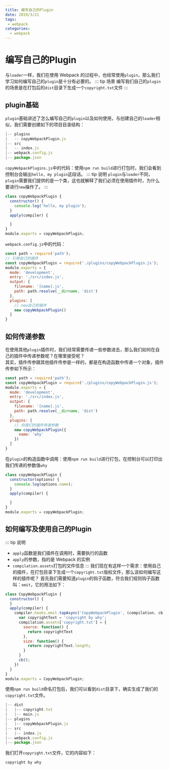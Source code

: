 ```yaml
--- 
title: 编写自己的Plugin
date: 2019/3/21
tags: 
 - webpack
categories:
  - webpack
---
```

# 编写自己的Plugin
与`loader`一样，我们在使用 Webpack 的过程中，也经常使用`plugin`，那么我们学习如何编写自己的`plugin`是十分有必要的。
::: tip 场景
编写我们自己的`plugin`的场景是在打包后的`dist`目录下生成一个`copyright.txt`文件
:::
## plugin基础
`plugin`基础讲述了怎么编写自己的`plugin`以及如何使用，与创建自己的`loader`相似，我们需要创建如下的项目目录结构：
```js
|-- plugins
|   -- copyWebpackPlugin.js
|-- src
|   -- index.js
|-- webpack.config.js
|-- package.json
```
`copyWebpackPlugins.js`中的代码：使用`npm run build`进行打包时，我们会看到控制台会输出`hello, my plugin`这段话。
::: tip 说明
`plugin`与`loader`不同，`plugin`需要我们提供的是一个类，这也就解释了我们必须在使用插件时，为什么要进行`new`操作了。
:::
```js
class copyWebpackPlugin {
  constructor() {
    console.log('hello, my plugin');
  }
  apply(compiler) {

  }
}
module.exports = copyWebpackPlugin;
```

`webpack.config.js`中的代码：
```js
const path = require('path');
// 引用自己的插件
const copyWebpackPlugin = require('./plugins/copyWebpackPlugin.js');
module.exports = {
  mode: 'development',
  entry: './src/index.js',
  output: {
    filename: '[name].js',
    path: path.resolve(__dirname, 'dist')
  },
  plugins: [
    // new自己的插件
    new copyWebpackPlugin()
  ]
}
```

## 如何传递参数
在使用其他`plugin`插件时，我们经常需要传递一些参数进去，那么我们如何在自己的插件中传递参数呢？在哪里接受呢？<br/>
其实，插件传参跟其他插件传参是一样的，都是在构造函数中传递一个对象，插件传参如下所示：
```js {13}
const path = require('path');
const copyWebpackPlugin = require('./plugins/copyWebpackPlugin.js');
module.exports = {
  mode: 'development',
  entry: './src/index.js',
  output: {
    filename: '[name].js',
    path: path.resolve(__dirname, 'dist')
  },
  plugins: [
    // 向我们的插件传递参数
    new copyWebpackPlugin({
      name: 'why'
    })
  ]
}
```
在`plugin`的构造函数中调用：使用`npm run build`进行打包，在控制台可以打印出我们传递的参数值`why`
```js {3}
class copyWebpackPlugin {
  constructor(options) {
    console.log(options.name);
  }
  apply(compiler) {

  }
}
module.exports = copyWebpackPlugin;
```

## 如何编写及使用自己的Plugin
::: tip 说明
* `apply`函数是我们插件在调用时，需要执行的函数
* `apply`的参数，指的是 Webpack 的实例
* `compilation.assets`打包的文件信息
:::
我们现在有这样一个需求：使用自己的插件，在打包目录下生成一个`copyright.txt`版权文件，那么该如何编写这样的插件呢？
首先我们需要知道`plugin`的钩子函数，符合我们规则钩子函数叫：`emit`，它的用法如下：
```js
class CopyWebpackPlugin {
  constructor() {
  }
  apply(compiler) {
    compiler.hooks.emit.tapAsync('CopyWebpackPlugin', (compilation, cb) => {
      var copyrightText = 'copyright by why';
      compilation.assets['copyright.txt'] = {
        source: function() {
          return copyrightText
        },
        size: function() {
          return copyrightText.length;
        }
      }
      cb();
    })
  }
}
module.exports = CopyWebpackPlugin;
```
使用`npm run build`命名打包后，我们可以看到`dist`目录下，确实生成了我们的`copyright.txt`文件。
```js
|-- dist
|   |-- copyright.txt
|   |-- main.js
|-- plugins
|   |-- copyWebpackPlugin.js
|-- src
|   |-- index.js
|-- webpack.config.js
|-- package.json
```
我们打开`copyright.txt`文件，它的内容如下：
``` html
copyright by why
```
